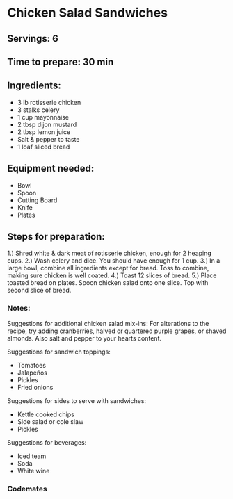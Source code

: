 # Chicken Salad Sandwiches

## Servings: 6

## Time to prepare: 30 min

## Ingredients:
- 3 lb rotisserie chicken
- 3 stalks celery
- 1 cup mayonnaise
- 2 tbsp dijon mustard
- 2 tbsp lemon juice
- Salt & pepper to taste
- 1 loaf sliced bread

## Equipment needed:
- Bowl
- Spoon
- Cutting Board
- Knife
- Plates

## Steps for preparation:
1.) Shred white & dark meat of rotisserie chicken, enough for 2 heaping cups.
2.) Wash celery and dice. You should have enough for 1 cup.
3.) In a large bowl, combine all ingredients except for bread.  Toss to combine, making sure chicken is well coated.
4.) Toast 12 slices of bread.
5.) Place toasted bread on plates. Spoon chicken salad onto one slice.  Top with second slice of bread.


### Notes:
Suggestions for additional chicken salad mix-ins:  For alterations to the recipe, try adding cranberries, halved or quartered purple grapes, or shaved almonds. Also salt and pepper to your hearts content.

Suggestions for sandwich toppings:

- Tomatoes
- Jalapeños
- Pickles
- Fried onions

Suggestions for sides to serve with sandwiches: 

- Kettle cooked chips
- Side salad or cole slaw
- Pickles

Suggestions for beverages:

- Iced team
- Soda
- White wine

### Codemates #

